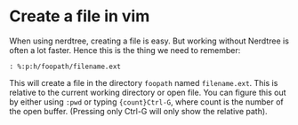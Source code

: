 # Create a file in vim

When using nerdtree, creating a file is easy. But working without Nerdtree is often a lot faster.
Hence this is the thing we need to remember:

```
: %:p:h/foopath/filename.ext
```

This will create a file in the directory `foopath` named `filename.ext`. This is relative to the current working directory or open file.
You can figure this out by either using `:pwd` or typing `{count}Ctrl-G`, where count is the number of the open buffer.
(Pressing only Ctrl-G will only show the relative path).
